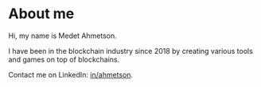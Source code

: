 # About me
Hi, my name is Medet Ahmetson.

I have been in the blockchain industry since 2018 by creating various tools and games on top of blockchains.

Contact me on LinkedIn: [in/ahmetson](https://www.linkedin.com/in/ahmetson/).